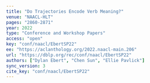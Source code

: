 ```yaml
---
title: "Do Trajectories Encode Verb Meaning?"
venue: "NAACL-HLT"
pages: "2860-2871"
year: 2022
type: "Conference and Workshop Papers"
access: "open"
key: "conf/naacl/EbertSP22"
ee: "https://aclanthology.org/2022.naacl-main.206"
url: "https://dblp.org/rec/conf/naacl/EbertSP22"
authors: ["Dylan Ebert", "Chen Sun", "Ellie Pavlick"]
sync_version: 3
cite_key: "conf/naacl/EbertSP22"
---
```

